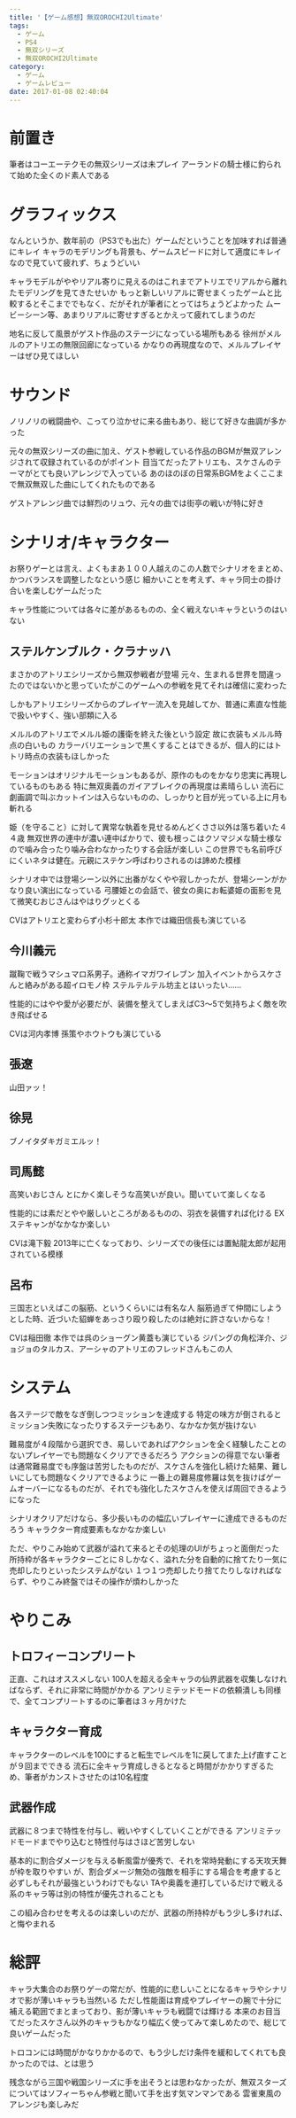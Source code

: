 ```yaml
---
title: '【ゲーム感想】無双OROCHI2Ultimate'
tags:
  - ゲーム
  - PS4
  - 無双シリーズ
  - 無双OROCHI2Ultimate
category:
  - ゲーム
  - ゲームレビュー
date: 2017-01-08 02:40:04
---
```


# 前置き

筆者はコーエーテクモの無双シリーズは未プレイ
アーランドの騎士様に釣られて始めた全くのド素人である

<!-- more -->

# グラフィックス

なんというか、数年前の（PS3でも出た）ゲームだということを加味すれば普通にキレイ
キャラのモデリングも背景も、ゲームスピードに対して適度にキレイなので見ていて疲れず、ちょうどいい

キャラモデルがややリアル寄りに見えるのはこれまでアトリエでリアルから離れたモデリングを見てきたせいか
もっと新しいリアルに寄せまくったゲームと比較するとそこまででもなく、だがそれが筆者にとってはちょうどよかった
ムービーシーン等、あまりリアルに寄せすぎるとかえって疲れてしまうのだ

地名に反して風景がゲスト作品のステージになっている場所もある
徐州がメルルのアトリエの無限回廊になっている
かなりの再現度なので、メルルプレイヤーはぜひ見てほしい

# サウンド

ノリノリの戦闘曲や、こってり泣かせに来る曲もあり、総じて好きな曲調が多かった

元々の無双シリーズの曲に加え、ゲスト参戦している作品のBGMが無双アレンジされて収録されているのがポイント
目当てだったアトリエも、スケさんのテーマがとても良いアレンジで入っている
あのほのぼの日常系BGMをよくここまで無双無双した曲にしてくれたものである

ゲストアレンジ曲では鮮烈のリュウ、元々の曲では街亭の戦いが特に好き

# シナリオ/キャラクター

お祭りゲーとは言え、よくもまあ１００人越えのこの人数でシナリオをまとめ、かつバランスを調整したなという感じ
細かいことを考えず、キャラ同士の掛け合いを楽しむゲームだった

キャラ性能については各々に差があるものの、全く戦えないキャラというのはいない

## ステルケンブルク・クラナッハ

まさかのアトリエシリーズから無双参戦者が登場
元々、生まれる世界を間違ったのではないかと思っていたがこのゲームへの参戦を見てそれは確信に変わった

しかもアトリエシリーズからのプレイヤー流入を見越してか、普通に素直な性能で扱いやすく、強い部類に入る

メルルのアトリエでメルル姫の護衛を終えた後という設定
故に衣装もメルル時点の白いもの
カラーバリエーションで黒くすることはできるが、個人的にはトトリ時点の衣装もほしかった

モーションはオリジナルモーションもあるが、原作のものをかなり忠実に再現しているものもある
特に無双奥義のガイアブレイクの再現度は素晴らしい
流石に劇画調で叫ぶカットインは入らないものの、しっかりと目が光っている上に月も斬れる

姫（を守ること）に対して異常な執着を見せるめんどくささ以外は落ち着いた４４歳
無双世界の連中が濃い連中ばかりで、彼も根っこはクソマジメな騎士様なので噛み合ったり噛み合わなかったりする会話が楽しい
この世界でも名前呼びにくいネタは健在。元親にステケン呼ばわりされるのは諦めた模様

シナリオ中では登場シーン以外に出番がなくやや寂しかったが、登場シーンがかなり良い演出になっている
弓腰姫との会話で、彼女の奥にお転婆姫の面影を見て微笑むおじさんはやはりグッとくる

CVはアトリエと変わらず小杉十郎太
本作では織田信長も演じている

## 今川義元

蹴鞠で戦うマシュマロ系男子。通称イマガワイレブン
加入イベントからスケさんと絡みがある超イロモノ枠
ステルテルテル坊主とはいったい……

性能的にはやや愛が必要だが、装備を整えてしまえばC3～5で気持ちよく敵を吹き飛ばせる

CVは河内孝博
孫策やホウトウも演じている

## 張遼

山田ァッ！

## 徐晃

ブノイタダキガミエルッ！

## 司馬懿

高笑いおじさん
とにかく楽しそうな高笑いが良い。聞いていて楽しくなる

性能的には素だとやや厳しいところがあるものの、羽衣を装備すれば化ける
EXステキャンがなかなか楽しい

CVは滝下毅
2013年に亡くなっており、シリーズでの後任には置鮎龍太郎が起用されている模様

## 呂布

三国志といえばこの脳筋、というくらいには有名な人
脳筋過ぎて仲間にしようとした時、近づいた貂蝉をあっさり殴り殺したのは絶対に許さないからな！

CVは稲田徹
本作では呉のショーグン黄蓋も演じている
ジパングの角松洋介、ジョジョのタルカス、アーシャのアトリエのフレッドさんもこの人

# システム

各ステージで敵をなぎ倒しつつミッションを達成する
特定の味方が倒されるとミッション失敗になったりするステージもあり、なかなか気が抜けない

難易度が４段階から選択でき、易しいであればアクションを全く経験したことのないプレイヤーでも問題なくクリアできるだろう
アクションの得意でない筆者は通常難易度でも序盤は苦労したものだが、スケさんを強化し続けた結果、難しいにしても問題なくクリアできるように
一番上の難易度修羅は気を抜けばゲームオーバーになるものだが、それでも強化したスケさんを使えば周回できるようになった

シナリオクリアだけなら、多少長いものの幅広いプレイヤーに達成できるものだろう
キャラクター育成要素もなかなか楽しい

ただ、やりこみ始めて武器が溢れて来るとその処理のUIがちょっと面倒だった
所持枠が各キャラクターごとに８しかなく、溢れた分を自動的に捨てたり一気に売却したりといったシステムがない
１つ１つ売却したり捨てたりしなければならず、やりこみ終盤ではその操作が煩わしかった

# やりこみ

## トロフィーコンプリート

正直、これはオススメしない
100人を超える全キャラの仙界武器を収集しなければならず、それに非常に時間がかかる
アンリミテッドモードの依頼潰しも同様で、全てコンプリートするのに筆者は３ヶ月かけた

## キャラクター育成

キャラクターのレベルを100にすると転生でレベルを1に戻してまた上げ直すことが９回までできる
流石に全キャラ育成しきるとなると時間がかかりすぎるため、筆者がカンストさせたのは10名程度

## 武器作成

武器に８つまで特性を付与し、戦いやすくしていくことができる
アンリミテッドモードまでやり込むと特性付与はさほど苦労しない

基本的に割合ダメージを与える斬風雷が優秀で、それを常時発動にする天攻天舞が枠を取りやすい
が、割合ダメージ無効の強敵を相手にする場合を考慮すると必ずしもそれが最強というわけでもない
TAや奥義を連打しているだけで戦える系のキャラ等は別の特性が優先されることも

この組み合わせを考えるのは楽しいのだが、武器の所持枠がもう少し多ければ、と悔やまれる

# 総評

キャラ大集合のお祭りゲーの常だが、性能的に悲しいことになるキャラやシナリオで影が薄いキャラも当然いる
ただし性能面は育成やプレイヤーの腕で十分に補える範囲でまとまっており、影が薄いキャラも戦闘では輝ける
本来のお目当てだったスケさん以外のキャラもかなり幅広く使ってみて楽しめたので、総じて良いゲームだった

トロコンには時間がかなりかかるので、もう少しだけ条件を緩和してくれても良かったのでは、とは思う

残念ながら三国や戦国シリーズに手を出そうとは思わなかったが、無双スターズについてはソフィーちゃん参戦と聞いて手を出す気マンマンである
雲雀東風のアレンジも楽しみだ

